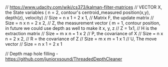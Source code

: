// https://www.udacity.com/wiki/cs373/kalman-filter-matrices
// VECTOR X, the State variables ( n = 2, contour's centroid_measured position(x,y), depth(z), velocity)
// Size = n x 1 = 2 x 1,
// Matrix F, the update matrix
// Size = n x n = 2 x 2,
// Z, the measurement vector ( m = 1, contour position, in future we could use depth as well to make it x, y, z
// Z = 1x1,
// H is the extraction matrix
// Size = m x n = 1 x 2
// P, the covariance of X
// Size = n x n = 2 x 2,
// R = the covariance of Z
// Size = m x m = 1 x 1
// U, The move vector
// Size = n x 1 = 2 x 1

// Depth map hole filling - https://github.com/juniorxsound/ThreadedDepthCleaner

